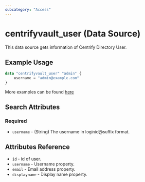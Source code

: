 ```yaml
---
subcategory: "Access"
---
```


# centrifyvault_user (Data Source)

This data source gets information of Centrify Directory User.

## Example Usage

```terraform
data "centrifyvault_user" "admin" {
    username = "admin@example.com"
}
```

More examples can be found [here](https://github.com/marcozj/terraform-provider-centrifyvault/tree/main/examples/centrifyvault_user)

## Search Attributes

### Required

- `username` - (String) The username in loginid@suffix format.

## Attributes Reference

- `id` - id of user.
- `username` - Username property.
- `email` - Email address property.
- `displayname` - Display name property.
